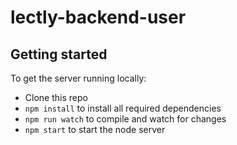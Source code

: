 # lectly-backend-user

## Getting started

To get the server running locally:

- Clone this repo
- `npm install` to install all required dependencies
- `npm run watch` to compile and watch for changes
- `npm start` to start the node server
